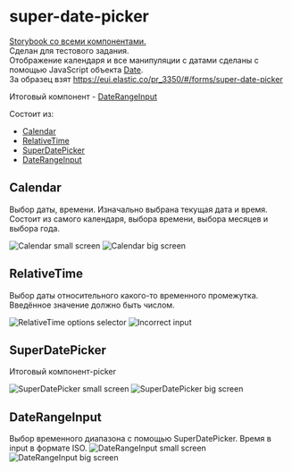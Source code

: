 # super-date-picker
[Storybook со всеми компонентами.](https://main--6441bdeb65ebb7e85a8c2a04.chromatic.com/) \
Сделан для тестового задания. \
Отображение календаря и все манипуляции с датами сделаны с помощью JavaScript объекта [Date](https://developer.mozilla.org/en-US/docs/Web/JavaScript/Reference/Global_Objects/Date). \
За образец взят https://eui.elastic.co/pr_3350/#/forms/super-date-picker

Итоговый компонент - [DateRangeInput](#DateRangeInput)

Cостоит из: 
- [Calendar](#calendar) 
- [RelativeTime](#relativetime) 
- [SuperDatePicker](#superdatepicker)
- [DateRangeInput](#daterangeinput) 

## Calendar
Выбор даты, времени. Изначально выбрана текущая дата и время.
Состоит из самого календаря, выбора времени, выбора месяцев и выбора года.

![Calendar small screen](https://media.discordapp.net/attachments/833717272794366007/1099808507643052083/image.png)
![Calendar big screen](https://media.discordapp.net/attachments/833717272794366007/1099807612486303836/image.png)

## RelativeTime
Выбор даты относительного какого-то временного промежутка. Введённое значение должно быть числом.

![RelativeTime options selector](https://media.discordapp.net/attachments/833717272794366007/1099810006171398234/image.png)
![Incorrect input](https://media.discordapp.net/attachments/833717272794366007/1099810379271524362/image.png)

## SuperDatePicker
Итоговый компонент-picker

![SuperDatePicker small screen](https://media.discordapp.net/attachments/833717272794366007/1099811806962258032/image.png)
![SuperDatePicker big screen](https://media.discordapp.net/attachments/833717272794366007/1099811211870212196/image.png)

## DateRangeInput
Выбор временного диапазона с помощью SuperDatePicker. Время в input в формате ISO.
![DateRangeInput small screen](https://media.discordapp.net/attachments/833717272794366007/1099814602226806866/image.png)
![DateRangeInput big screen](https://media.discordapp.net/attachments/833717272794366007/1099812880330788945/image.png)
